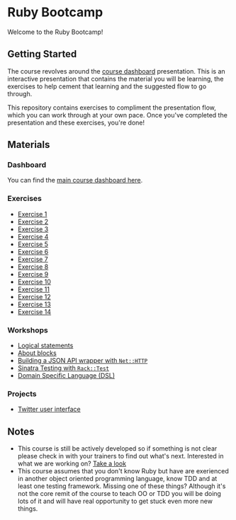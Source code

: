 # Ruby Bootcamp

Welcome to the Ruby Bootcamp!


## Getting Started

The course revolves around the [course dashboard](http://prezi.com/adnfktg98mli/?utm_campaign=share&utm_medium=copy&rc=ex0share) presentation. This is an interactive presentation that contains the material you will be learning, the exercises to help cement that learning and the suggested flow to go through.

This repository contains exercises to compliment the presentation flow, which you can work through at your own pace. Once you've completed the presentation and these exercises, you're done!


## Materials


### Dashboard

You can find the [main course dashboard here](http://prezi.com/adnfktg98mli/?utm_campaign=share&utm_medium=copy&rc=ex0share).


### Exercises

* [Exercise 1](exercise-1/readme.md)
* [Exercise 2](exercise-2/readme.md)
* [Exercise 3](exercise-3/readme.md)
* [Exercise 4](exercise-4/readme.md)
* [Exercise 5](exercise-5/readme.md)
* [Exercise 6](exercise-6/readme.md)
* [Exercise 7](exercise-7/readme.md)
* [Exercise 8](exercise-8/readme.md)
* [Exercise 9](exercise-9/readme.md)
* [Exercise 10](exercise-10/readme.md)
* [Exercise 11](exercise-11/readme.md)
* [Exercise 12](exercise-12/readme.md)
* [Exercise 13](exercise-13/readme.md)
* [Exercise 14](exercise-14/readme.md)


### Workshops

* [Logical statements](workshops/logical-statements/readme.md)
* [About blocks](workshops/about-blocks/readme.md)
* [Building a JSON API wrapper with `Net::HTTP`](workshops/json-api-wrapper/readme.md)
* [Sinatra Testing with `Rack::Test`](workshops/sinatra-rack-test/readme.md)
* [Domain Specific Language (DSL)](workshops/domain-specific-language/readme.md)


### Projects

* [Twitter user interface](projects/twitter-user-interface/readme.md)


## Notes
- This course is still be actively developed so if something is not clear please check in with your trainers to find out what's next. Interested in what we are working on? [Take a look](https://huboard.com/Ladtech/ruby-bootcamp)
- This course assumes that you don't know Ruby but have are exerienced in another object oriented programming language, know TDD and at least one testing framework. Missing one of these things? Although it's not the core remit of the course to teach OO or TDD you will be doing lots of it and will have real opportunity to get stuck even more new things.
